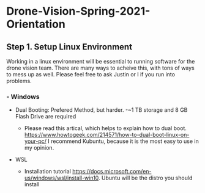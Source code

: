 # Drone-Vision-Spring-2021-Orientation

## Step 1. Setup Linux Environment
Working in a linux environment will be essential to running software for the drone vision team. There are many ways to acheive this, with tons of ways to mess up as well. Please   feel free to ask Justin or I if you run into problems.

### - Windows
- Dual Booting: Prefered Method, but harder. -~1 TB storage and 8 GB Flash Drive are required
  - Please read this artical, which helps to explain how to dual boot. https://www.howtogeek.com/214571/how-to-dual-boot-linux-on-your-pc/ I recommend Kubuntu, because it is the most easy to use in my opinion.

- WSL
  - Installation tutorial https://docs.microsoft.com/en-us/windows/wsl/install-win10. Ubuntu will be the distro you should install
